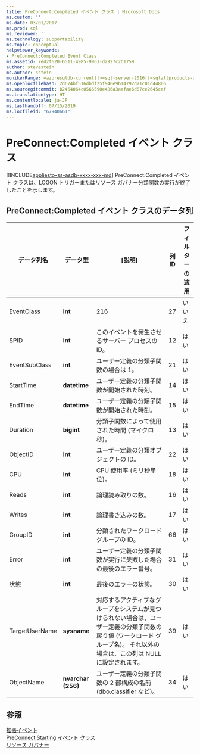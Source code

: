```yaml
---
title: PreConnect:Completed イベント クラス | Microsoft Docs
ms.custom: ''
ms.date: 03/01/2017
ms.prod: sql
ms.reviewer: ''
ms.technology: supportability
ms.topic: conceptual
helpviewer_keywords:
- PreConnect:Completed Event Class
ms.assetid: 7ed2f620-6511-4985-9961-d2927c2b1759
author: stevestein
ms.author: sstein
monikerRange: =azuresqldb-current||>=sql-server-2016||=sqlallproducts-allversions||>=sql-server-linux-2017||=azuresqldb-mi-current
ms.openlocfilehash: 2d674bf516dbdf25f940e9b14792d71c01d44806
ms.sourcegitcommit: b2464064c0566590e486a3aafae6d67ce2645cef
ms.translationtype: HT
ms.contentlocale: ja-JP
ms.lasthandoff: 07/15/2019
ms.locfileid: "67940661"
---
```

# <a name="preconnectcompleted-event-class"></a>PreConnect:Completed イベント クラス
[!INCLUDE[appliesto-ss-asdb-xxxx-xxx-md](../../includes/appliesto-ss-asdb-xxxx-xxx-md.md)]
  PreConnect:Completed イベント クラスは、LOGON トリガーまたはリソース ガバナー分類関数の実行が終了したことを示します。  
  
## <a name="preconnectcompleted-event-class-data-columns"></a>PreConnect:Completed イベント クラスのデータ列  
  
|データ列名|データ型|[説明]|列 ID|フィルターの適用|  
|----------------------|---------------|-----------------|---------------|----------------|  
|EventClass|**int**|216|27|いいえ|  
|SPID|**int**|このイベントを発生させるサーバー プロセスの ID。|12|はい|  
|EventSubClass|**int**|ユーザー定義の分類子関数の場合は 1。|21|はい|  
|StartTime|**datetime**|ユーザー定義の分類子関数が開始された時刻。|14|はい|  
|EndTime|**datetime**|ユーザー定義の分類子関数が開始された時刻。|15|はい|  
|Duration|**bigint**|分類子関数によって使用された時間 (マイクロ秒)。|13|はい|  
|ObjectID|**int**|ユーザー定義の分類オブジェクトの ID。|22|はい|  
|CPU|**int**|CPU 使用率 (ミリ秒単位)。|18|はい|  
|Reads|**int**|論理読み取りの数。|16|はい|  
|Writes|**int**|論理書き込みの数。|17|はい|  
|GroupID|**int**|分類されたワークロード グループの ID。|66|はい|  
|Error|**int**|ユーザー定義の分類子関数が実行に失敗した場合の最後のエラー番号。|31|はい|  
|状態|**int**|最後のエラーの状態。|30|はい|  
|TargetUserName|**sysname**|対応するアクティブなグループをシステムが見つけられない場合は、ユーザー定義の分類子関数の戻り値 (ワークロード グループ名)。 それ以外の場合は、この列は NULL に設定されます。|39|はい|  
|ObjectName|**nvarchar (256)**|ユーザー定義の分類子関数の 2 部構成の名前 (dbo.classifier など)。|34|はい|  
  
## <a name="see-also"></a>参照  
 [拡張イベント](../../relational-databases/extended-events/extended-events.md)   
 [PreConnect:Starting イベント クラス](../../relational-databases/event-classes/preconnect-starting-event-class.md)   
 [リソース ガバナー](../../relational-databases/resource-governor/resource-governor.md)  
  
  
